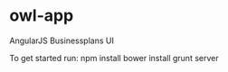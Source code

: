 owl-app
=======

AngularJS Businessplans UI 

To get started run:
npm install
bower install
grunt server
